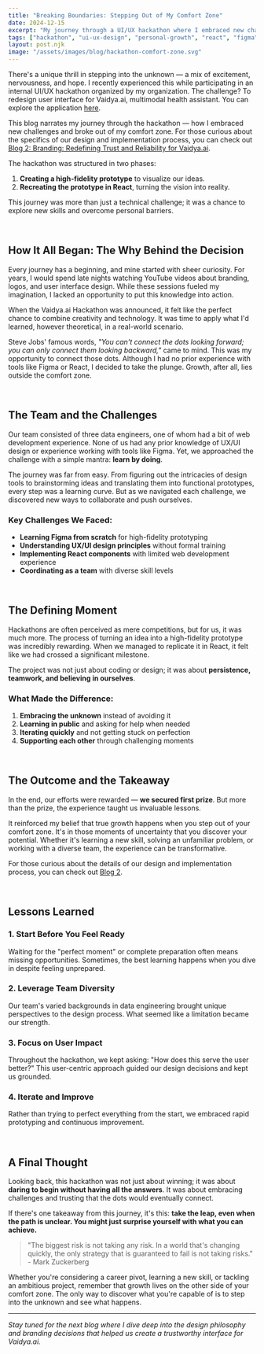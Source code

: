 ```yaml
---
title: "Breaking Boundaries: Stepping Out of My Comfort Zone"
date: 2024-12-15
excerpt: "My journey through a UI/UX hackathon where I embraced new challenges, learned Figma and React, and discovered the transformative power of stepping outside your comfort zone."
tags: ["hackathon", "ui-ux-design", "personal-growth", "react", "figma", "comfort-zone"]
layout: post.njk
image: "/assets/images/blog/hackathon-comfort-zone.svg"
---
```

<!-- ![Breaking Boundaries and Comfort Zone](/assets/images/blog/hackathon-comfort-zone.svg) -->

There's a unique thrill in stepping into the unknown — a mix of excitement, nervousness, and hope. I recently experienced this while participating in an internal UI/UX hackathon organized by my organization. The challenge? To redesign user interface for Vaidya.ai, multimodal health assistant. You can explore the application [here](https://vaidya.ai).

This blog narrates my journey through the hackathon — how I embraced new challenges and broke out of my comfort zone. For those curious about the specifics of our design and implementation process, you can check out [Blog 2: Branding: Redefining Trust and Reliability for Vaidya.ai](/blog/2024-12-15-branding-trust-reliability-vaidya-ai/).

The hackathon was structured in two phases:

1. **Creating a high-fidelity prototype** to visualize our ideas.
2. **Recreating the prototype in React**, turning the vision into reality.

This journey was more than just a technical challenge; it was a chance to explore new skills and overcome personal barriers.

<br>

## How It All Began: The Why Behind the Decision

Every journey has a beginning, and mine started with sheer curiosity. For years, I would spend late nights watching YouTube videos about branding, logos, and user interface design. While these sessions fueled my imagination, I lacked an opportunity to put this knowledge into action.

When the Vaidya.ai Hackathon was announced, it felt like the perfect chance to combine creativity and technology. It was time to apply what I'd learned, however theoretical, in a real-world scenario.

Steve Jobs' famous words, *"You can't connect the dots looking forward; you can only connect them looking backward,"* came to mind. This was my opportunity to connect those dots. Although I had no prior experience with tools like Figma or React, I decided to take the plunge. Growth, after all, lies outside the comfort zone.

<br>

## The Team and the Challenges

Our team consisted of three data engineers, one of whom had a bit of web development experience. None of us had any prior knowledge of UX/UI design or experience working with tools like Figma. Yet, we approached the challenge with a simple mantra: **learn by doing**.

The journey was far from easy. From figuring out the intricacies of design tools to brainstorming ideas and translating them into functional prototypes, every step was a learning curve. But as we navigated each challenge, we discovered new ways to collaborate and push ourselves.

### Key Challenges We Faced:

- **Learning Figma from scratch** for high-fidelity prototyping
- **Understanding UX/UI design principles** without formal training
- **Implementing React components** with limited web development experience
- **Coordinating as a team** with diverse skill levels

<br>

## The Defining Moment

Hackathons are often perceived as mere competitions, but for us, it was much more. The process of turning an idea into a high-fidelity prototype was incredibly rewarding. When we managed to replicate it in React, it felt like we had crossed a significant milestone.

The project was not just about coding or design; it was about **persistence, teamwork, and believing in ourselves**.

### What Made the Difference:

1. **Embracing the unknown** instead of avoiding it
2. **Learning in public** and asking for help when needed
3. **Iterating quickly** and not getting stuck on perfection
4. **Supporting each other** through challenging moments

<br>

## The Outcome and the Takeaway

In the end, our efforts were rewarded — **we secured first prize**. But more than the prize, the experience taught us invaluable lessons.

It reinforced my belief that true growth happens when you step out of your comfort zone. It's in those moments of uncertainty that you discover your potential. Whether it's learning a new skill, solving an unfamiliar problem, or working with a diverse team, the experience can be transformative.

For those curious about the details of our design and implementation process, you can check out [Blog 2](/blog/2024-12-15-branding-trust-reliability-vaidya-ai/).

<br>

## Lessons Learned

### 1. **Start Before You Feel Ready**
Waiting for the "perfect moment" or complete preparation often means missing opportunities. Sometimes, the best learning happens when you dive in despite feeling unprepared.

### 2. **Leverage Team Diversity**
Our team's varied backgrounds in data engineering brought unique perspectives to the design process. What seemed like a limitation became our strength.

### 3. **Focus on User Impact**
Throughout the hackathon, we kept asking: "How does this serve the user better?" This user-centric approach guided our design decisions and kept us grounded.

### 4. **Iterate and Improve**
Rather than trying to perfect everything from the start, we embraced rapid prototyping and continuous improvement.

<br>

## A Final Thought

Looking back, this hackathon was not just about winning; it was about **daring to begin without having all the answers**. It was about embracing challenges and trusting that the dots would eventually connect.

If there's one takeaway from this journey, it's this: **take the leap, even when the path is unclear. You might just surprise yourself with what you can achieve.**

> "The biggest risk is not taking any risk. In a world that's changing quickly, the only strategy that is guaranteed to fail is not taking risks." - Mark Zuckerberg

Whether you're considering a career pivot, learning a new skill, or tackling an ambitious project, remember that growth lives on the other side of your comfort zone. The only way to discover what you're capable of is to step into the unknown and see what happens.

---

*Stay tuned for the next blog where I dive deep into the design philosophy and branding decisions that helped us create a trustworthy interface for Vaidya.ai.*